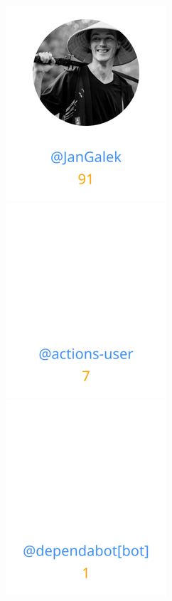 
<div>
<span>
  <a href="https://github.com/JanGalek"><img src="https://raw.githubusercontent.com/gouef/diago/refs/heads/contributors-svg/.github/contributors/JanGalek.svg" alt="JanGalek" /></a>
</span>
<span>
  <a href="https://github.com/actions-user"><img src="https://raw.githubusercontent.com/gouef/diago/refs/heads/contributors-svg/.github/contributors/actions-user.svg" alt="actions-user" /></a>
</span>
<span>
  <a href="https://github.com/apps/dependabot"><img src="https://raw.githubusercontent.com/gouef/diago/refs/heads/contributors-svg/.github/contributors/dependabot[bot].svg" alt="dependabot[bot]" /></a>
</span>
</div>

